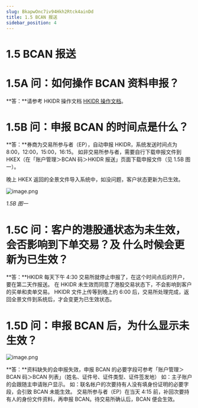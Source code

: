 ```yaml
---
slug: BkapwOnc7iv94Hkh2Rtck4ainDd
title: 1.5 BCAN 报送
sidebar_position: 4
---
```



# 1.5 BCAN 报送


# 1.5A 问：如何操作 BCAN 资料申报？


**答：**请参考 HKIDR 操作文档  [HKIDR 操作文档](https://www.notion.so/22b5bab0c2cc816891a6c0a61832cab5)。


# 1.5B 问：申报 BCAN 的时间点是什么？


**答：**券商为交易所参与者（EP），自动申报 HKIDR，系统发送时间点为 8:00，12:00，15:00，16:15。
如非交易所参与者，需要自行下载申报文件到 HKEX（在「账户管理＞BCAN 码＞HKIDR 报送」页面下载申报文件（见 1.5B 图一）。


晚上 HKEX 返回的全景文件导入系统中，如没问题，客户状态更新为已生效。


![image.png](/assets/9449bb323bd751b04e28e37bfbbb8fc0.png)


_1.5B 图一_


# 1.5C 问：客户的港股通状态为未生效，会否影响到下单交易？及 什么时候会更新为已生效？


**答：**HKIDR 每天下午 4:30 交易所就停止申报了，在这个时间点后的开户，要在第二天作报送。
在 HKIDR 未生效而同意了港股交易状态下，不会影响到客户的买单和卖单交易。
HKIDR 文件上传等到晚上约 6:00 后，交易所处理完成，返回全景文件到系统后，才会变更为已生效状态。


# 1.5D 问：申报 BCAN 后，为什么显示未生效？


![image.png](/assets/d781e65508673fb0f3268a9095bf33ba.png)


**答：**资料缺失的会申报失效，申报 BCAN 的必要字段可参考「账户管理＞BCAN 码＞BCAN 列表」（姓名、证件号、证件类型、证件签发地）
如：主子账户的会跟随主申请账户显示。
如：联名帐户的次要持有人没有填身份证明的必要字段，会引致 BCAN 未能生效。
交易所参与者（EP）在当天 4:15 前，补回次要持有人的身份文件资料，再申报 BCAN。待交易所确认后，BCAN 便会生效。

